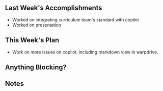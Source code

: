 ## Last Week's Accomplishments
- Worked on integrating curriculum team's standard with copilot
- Worked on presentation
## This Week's Plan
- Work on more issues on copilot, including markdown view in warpdrive.
## Anything Blocking?

## Notes

